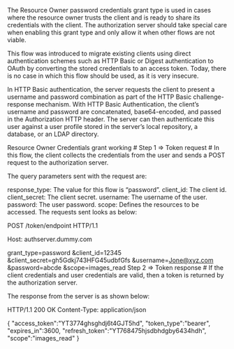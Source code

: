 The Resource Owner password credentials grant type is used in cases where the resource owner trusts the client and is ready to share its credentials with the client. The authorization server should take special care when enabling this grant type and only allow it when other flows are not viable.

This flow was introduced to migrate existing clients using direct authentication schemes such as HTTP Basic or Digest authentication to OAuth by converting the stored credentials to an access token. Today, there is no case in which this flow should be used, as it is very insecure.

In HTTP Basic authentication, the server requests the client to present a username and password combination as part of the HTTP Basic challenge-response mechanism. With HTTP Basic Authentication, the client’s username and password are concatenated, base64-encoded, and passed in the Authorization HTTP header. The server can then authenticate this user against a user profile stored in the server’s local repository, a database, or an LDAP directory.

Resource Owner Credentials grant working #
Step 1 => Token request #
In this flow, the client collects the credentials from the user and sends a POST request to the authorization server.

The query parameters sent with the request are:

response_type: The value for this flow is “password”.
client_id: The client id.
client_secret: The client secret.
username: The username of the user.
password: The user password.
scope: Defines the resources to be accessed.
The requests sent looks as below:

POST /token/endpoint HTTP/1.1

  Host: authserver.dummy.com

grant_type=password
&client_id=12345
&client_secret=gh5Gdkj743HFG45udbfGfs
&username=Jone@xyz.com
&password=abcde
&scope=images_read
Step 2 => Token response #
If the client credentials and user credentials are valid, then a token is returned by the authorization server.

The response from the server is as shown below:

HTTP/1.1 200 OK
Content-Type: application/json

{
  "access_token":"YT3774ghsghdj6t4GJT5hd",
  "token_type":"bearer",
  "expires_in":3600,
  "refresh_token":"YT768475hjsdbhdgby6434hdh",
  "scope":"images_read"
}
